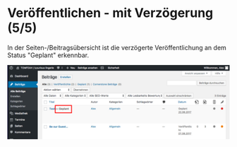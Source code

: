 # Veröffentlichen - mit Verzögerung (5/5)

In der Seiten-/Beitragsübersicht ist die verzögerte Veröffentlichung an dem Status "Geplant" erkennbar.

![test-image](./assets/delayed_overview.jpg)
